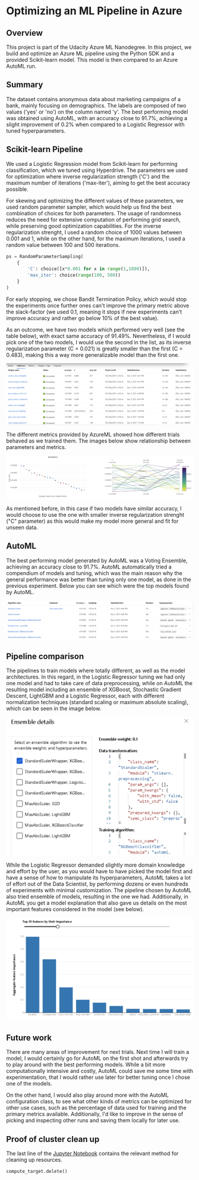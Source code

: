 # Optimizing an ML Pipeline in Azure

## Overview
This project is part of the Udacity Azure ML Nanodegree.
In this project, we build and optimize an Azure ML pipeline using the Python SDK and a provided Scikit-learn model.
This model is then compared to an Azure AutoML run.

## Summary
The dataset contains anonymous data about marketing campaigns of a bank, mainly focusing on demographics. 
The labels are composed of two values ('yes' or 'no') on the column named 'y'. 
The best performing model was obtained using AutoML, with an accuracy close to 91.7%, achieving a slight improvement of 0.2%
when compared to a Logistic Regressor with tuned hyperparameters.

## Scikit-learn Pipeline
We used a Logistic Regression model from Scikit-learn for performing classification, which we tuned using Hyperdrive.
The parameters we used for optimization where inverse regularization strength ('C') and
the maximum number of iterations ('max-iter'), aiming to get the best accuracy possible. 

For skewing and optimizing the different values of these parameters, we used random parameter sampler, which would help us find the
best combination of choices for both parameters. The usage of randomness reduces the need for extensive computation 
of performing grid search, while preserving good optimization capabilities. For the inverse regularization strenght, I used
a random choice of 1000 values between 0.001 and 1, while on the other hand, for the maximum iterations, I used a random value between
100 and 500 iterations.

```python
ps = RandomParameterSampling(
    {
        'C': choice([x*0.001 for x in range(1,1000)]),
        'max_iter': choice(range(100, 500))
    }
)
```
For early stopping, we chose Bandit Termination Policy, which would stop the experiments once further ones can't improve the
primary metric above the slack-factor (we used 0.1, meaning it stops if new experiments can't improve accuracy and rather go below 10% of the best value).

As an outcome, we have two models which performed very well (see the table below), with exact same accuracy of 91.49%. Nevertheless, if I would pick
one of the two models, I would use the second in the list, as its inverse regularization parameter (C = 0.021) is greatly smaller than the first (C = 0.483), making this
a way more generalizable model than the first one.

![Top Runs](assets/top_runs.jpg)

The different metrics provided by AzureML showed how different trials behaved as we trained them. The images below show relationship between parameters and metrics.

![HyperDrive results](assets/hyperdrive_results.jpg)

As mentioned before, in this case if two models have similar accuracy, I would choose to use the one with smaller inverse regularization strenght ("C" parameter) as this would make my model more general and fit for unseen data.

## AutoML
The best performing model generated by AutoML was a Voting Ensemble, achieving an accuracy close to 91.7%. AutoML automatically tried a compendium
of models and tuning, which was the main reason why the general performance was better than tuning only one model, as done in the
previous experiment. Below you can see which were the top models found by AutoML.

![Top models](assets/top_models.jpg)

## Pipeline comparison
The pipelines to train models where totally different, as well as the model architectures. In this regard, in the Logistic Regressor tuning we had only one model and
had to take care of data preprocessing, while on AutoML the resulting model including an ensemble of XGBoost, Stochastic Gradient Descent, LightGBM and a Logistic Regressor,
each with different normalization techniques (standard scaling or maximum absolute scaling), which can be seen in the image below.

![AutoML Pipelines](assets/ensemble_details.jpg)

While the Logistic Regressor demanded slightly more domain knowledge and effort by the user, 
as you would have to have picked the model first and have a sense of how to manipulate its hyperparameters,
AutoML takes a lot of effort out of the Data Scientist, by performing dozens or even hundreds of experiments with minimal customization.
The pipeline chosen by AutoML also tried ensemble of models, resulting in the one we had. Additionally, in AutoML you get
a model explanation that also gave us details on the most important features considered in the model (see below).

![Features](assets/top_features.jpg)

## Future work
There are many areas of improvement for next trials. Next time I will train a model, I would certainly go for AutoML on the first shot and 
afterwards try to play around with the best performing models. While a bit more computationally intensive and costly, 
AutoML could save me some time with experimentation, that I would rather use later for better tuning once I chose one of the models.

On the other hand, I would also play around more with the AutoML configuration class, to see what other kinds of metrics can be optimized
for other use cases, such as the percentage of data used for training and the primary metrics available. Additionally, I'd like to 
improve in the sense of picking and inspecting other runs and saving them locally for later use.

## Proof of cluster clean up
The last line of the [Jupyter Notebook](udacity-project.ipynb) contains the relevant method for cleaning up resources.
```python
compute_target.delete()
```

